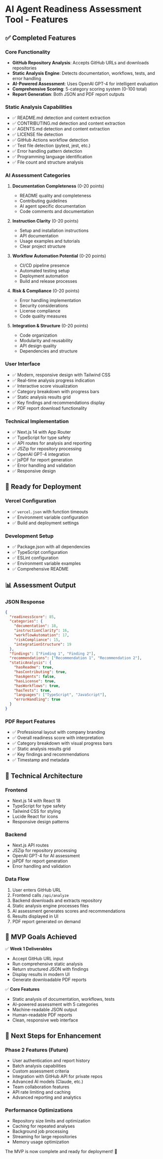 # AI Agent Readiness Assessment Tool - Features

## ✅ Completed Features

### Core Functionality
- **GitHub Repository Analysis**: Accepts GitHub URLs and downloads repositories
- **Static Analysis Engine**: Detects documentation, workflows, tests, and error handling
- **AI-Powered Assessment**: Uses OpenAI GPT-4 for intelligent evaluation
- **Comprehensive Scoring**: 5-category scoring system (0-100 total)
- **Report Generation**: Both JSON and PDF report outputs

### Static Analysis Capabilities
- ✅ README.md detection and content extraction
- ✅ CONTRIBUTING.md detection and content extraction
- ✅ AGENTS.md detection and content extraction
- ✅ LICENSE file detection
- ✅ GitHub Actions workflow detection
- ✅ Test file detection (pytest, jest, etc.)
- ✅ Error handling pattern detection
- ✅ Programming language identification
- ✅ File count and structure analysis

### AI Assessment Categories
1. **Documentation Completeness** (0-20 points)
   - README quality and completeness
   - Contributing guidelines
   - AI agent specific documentation
   - Code comments and documentation

2. **Instruction Clarity** (0-20 points)
   - Setup and installation instructions
   - API documentation
   - Usage examples and tutorials
   - Clear project structure

3. **Workflow Automation Potential** (0-20 points)
   - CI/CD pipeline presence
   - Automated testing setup
   - Deployment automation
   - Build and release processes

4. **Risk & Compliance** (0-20 points)
   - Error handling implementation
   - Security considerations
   - License compliance
   - Code quality measures

5. **Integration & Structure** (0-20 points)
   - Code organization
   - Modularity and reusability
   - API design quality
   - Dependencies and structure

### User Interface
- ✅ Modern, responsive design with Tailwind CSS
- ✅ Real-time analysis progress indication
- ✅ Interactive score visualization
- ✅ Category breakdown with progress bars
- ✅ Static analysis results grid
- ✅ Key findings and recommendations display
- ✅ PDF report download functionality

### Technical Implementation
- ✅ Next.js 14 with App Router
- ✅ TypeScript for type safety
- ✅ API routes for analysis and reporting
- ✅ JSZip for repository processing
- ✅ OpenAI GPT-4 integration
- ✅ jsPDF for report generation
- ✅ Error handling and validation
- ✅ Responsive design

## 🚀 Ready for Deployment

### Vercel Configuration
- ✅ `vercel.json` with function timeouts
- ✅ Environment variable configuration
- ✅ Build and deployment settings

### Development Setup
- ✅ Package.json with all dependencies
- ✅ TypeScript configuration
- ✅ ESLint configuration
- ✅ Environment variable examples
- ✅ Comprehensive README

## 📊 Assessment Output

### JSON Response
```json
{
  "readinessScore": 85,
  "categories": {
    "documentation": 18,
    "instructionClarity": 16,
    "workflowAutomation": 17,
    "riskCompliance": 15,
    "integrationStructure": 19
  },
  "findings": ["Finding 1", "Finding 2"],
  "recommendations": ["Recommendation 1", "Recommendation 2"],
  "staticAnalysis": {
    "hasReadme": true,
    "hasContributing": true,
    "hasAgents": false,
    "hasLicense": true,
    "hasWorkflows": true,
    "hasTests": true,
    "languages": ["TypeScript", "JavaScript"],
    "errorHandling": true
  }
}
```

### PDF Report Features
- ✅ Professional layout with company branding
- ✅ Overall readiness score with interpretation
- ✅ Category breakdown with visual progress bars
- ✅ Static analysis results grid
- ✅ Key findings and recommendations
- ✅ Timestamp and metadata

## 🔧 Technical Architecture

### Frontend
- Next.js 14 with React 18
- TypeScript for type safety
- Tailwind CSS for styling
- Lucide React for icons
- Responsive design patterns

### Backend
- Next.js API routes
- JSZip for repository processing
- OpenAI GPT-4 for AI assessment
- jsPDF for report generation
- Error handling and validation

### Data Flow
1. User enters GitHub URL
2. Frontend calls `/api/analyze`
3. Backend downloads and extracts repository
4. Static analysis engine processes files
5. AI assessment generates scores and recommendations
6. Results displayed in UI
7. PDF report generated on demand

## 🎯 MVP Goals Achieved

✅ **Week 1 Deliverables**
- Accept GitHub URL input
- Run comprehensive static analysis
- Return structured JSON with findings
- Display results in modern UI
- Generate downloadable PDF reports

✅ **Core Features**
- Static analysis of documentation, workflows, tests
- AI-powered assessment with 5 categories
- Machine-readable JSON output
- Human-readable PDF reports
- Clean, responsive web interface

## 🚀 Next Steps for Enhancement

### Phase 2 Features (Future)
- User authentication and report history
- Batch analysis capabilities
- Custom assessment criteria
- Integration with GitHub API for private repos
- Advanced AI models (Claude, etc.)
- Team collaboration features
- API rate limiting and caching
- Advanced reporting and analytics

### Performance Optimizations
- Repository size limits and optimization
- Caching for repeated analyses
- Background job processing
- Streaming for large repositories
- Memory usage optimization

The MVP is now complete and ready for deployment! 🎉